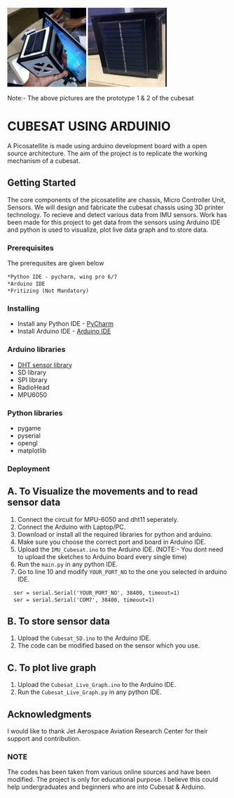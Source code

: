 <img src="images/prototype1.jpg" width="180" height ="180">  <img src="images/cub.png" width="180" height ="180"> 

Note:- The above pictures are the prototype 1 & 2 of the cubesat

# CUBESAT USING ARDUINIO 

A Picosatellite is made using arduino development board with a open source architecture. The aim of the project is to replicate the working mechanism of a cubesat. 

## Getting Started

The core components of the picosatellite are  chassis, Micro Controller Unit, Sensors. We will design and fabricate the cubesat chassis using 3D printer technology. To recieve and detect various data from IMU sensors. Work has been made for this project to get data from the sensors using Arduino IDE and python is used to visualize, plot live data graph and to store data.

### Prerequisites

The prerequsites are given below
```
*Python IDE - pycharm, wing pro 6/7
*Arduino IDE 
*Fritizing (Not Mandatory)
```
### Installing

* Install any Python IDE - [PyCharm](https://www.jetbrains.com/pycharm/) 
* Install Arduino IDE - [Arduino IDE](https://www.arduino.cc/en/main/software)

### Arduino libraries 

* [DHT sensor library]( https://github.com/adafruit/DHT-sensor-library)
* SD library
* SPI library
* RadioHead
* MPU6050

### Python libraries 

 * pygame
 * pyserial
 * opengl
 * matplotlib
 
 ### Deployment 
 ## A. To Visualize the movements  and to read sensor data 
  1. Connect the circuit for MPU-6050 and dht11 seperately.
  2. Connect the Arduino with Laptop/PC.
  3. Download or install all the required libraries for python and arduino.
  4. Make sure you choose the correct port and board in Arduino IDE.
  5. Upload the ``IMU_Cubesat.ino`` to the Arduino IDE.
  (NOTE:- You dont need to upload the sketches to Arduino board every single time)
  6. Run the ``main.py`` in any python IDE.
  7. Go to line 10 and modify ``YOUR_PORT_NO`` to the one you selected in arduino IDE.
  
```
  ser = serial.Serial('YOUR_PORT_NO', 38400, timeout=1)
  ser = serial.Serial('COM7', 38400, timeout=1)
 ```
 ## B. To store sensor data 
   1. Upload the ``Cubesat_SD.ino`` to the Arduino IDE.
   2. The code can be modified based on the sensor which you use.
   
 ## C. To plot live graph 
   1. Upload the ``Cubesat_Live_Graph.ino`` to the Arduino IDE.
   2. Run the ``Cubesat_Live_Graph.py`` in any python IDE.
 
## Acknowledgments

I would like to thank Jet Aerospace Aviation Research Center for their support and contribution.

### NOTE
The codes has been taken from various online sources and have been modified. The project is only for educational purpose. I believe this could help undergraduates and beginners who are into Cubesat & Arduino.


 
 
